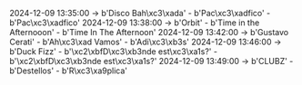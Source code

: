2024-12-09 13:35:00 -> b'Disco Bah\xc3\xada' - b'Pac\xc3\xadfico' - b'Pac\xc3\xadfico'
2024-12-09 13:38:00 -> b'Orbit' - b'Time in the Afternooon' - b'Time In The Afternoon'
2024-12-09 13:42:00 -> b'Gustavo Cerati' - b'Ah\xc3\xad Vamos' - b'Adi\xc3\xb3s'
2024-12-09 13:46:00 -> b'Duck Fizz' - b'\xc2\xbfD\xc3\xb3nde est\xc3\xa1s?' - b'\xc2\xbfD\xc3\xb3nde est\xc3\xa1s?'
2024-12-09 13:49:00 -> b'CLUBZ' - b'Destellos' - b'R\xc3\xa9plica'
